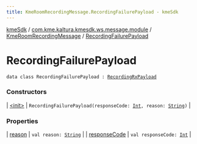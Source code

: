 ```yaml
---
title: KmeRoomRecordingMessage.RecordingFailurePayload - kmeSdk
---
```


[kmeSdk](../../../index.html) / [com.kme.kaltura.kmesdk.ws.message.module](../../index.html) / [KmeRoomRecordingMessage](../index.html) / [RecordingFailurePayload](./index.html)

# RecordingFailurePayload

`data class RecordingFailurePayload : `[`RecordingRxPayload`](../-recording-rx-payload/index.html)

### Constructors

| [&lt;init&gt;](-init-.html) | `RecordingFailurePayload(responseCode: `[`Int`](https://kotlinlang.org/api/latest/jvm/stdlib/kotlin/-int/index.html)`, reason: `[`String`](https://kotlinlang.org/api/latest/jvm/stdlib/kotlin/-string/index.html)`)` |

### Properties

| [reason](reason.html) | `val reason: `[`String`](https://kotlinlang.org/api/latest/jvm/stdlib/kotlin/-string/index.html) |
| [responseCode](response-code.html) | `val responseCode: `[`Int`](https://kotlinlang.org/api/latest/jvm/stdlib/kotlin/-int/index.html) |

